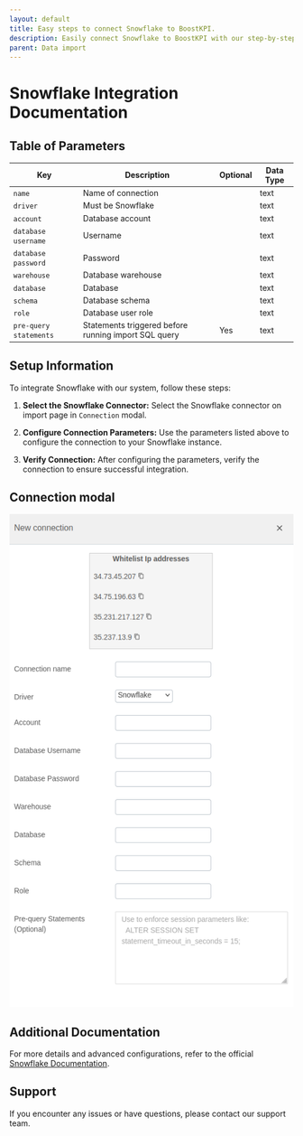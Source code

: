 ```yaml
---
layout: default
title: Easy steps to connect Snowflake to BoostKPI.
description: Easily connect Snowflake to BoostKPI with our step-by-step guide. Enable root-cause analysis and granular alerts on KPI changes.
parent: Data import
---
```


# Snowflake Integration Documentation

## Table of Parameters

| Key                    | Description                                          | Optional | Data Type |
|------------------------|------------------------------------------------------|----------|-----------|
| `name`                 | Name of connection                                   |          | text      |
| `driver`               | Must be Snowflake                                    |          | text      |
| `account`              | Database account                                     |          | text      |
| `database username`    | Username                                             |          | text      |
| `database password`    | Password                                             |          | text      |
| `warehouse`            | Database warehouse                                   |          | text      |
| `database`             | Database                                             |          | text      |
| `schema`               | Database schema                                      |          | text      |
| `role`                 | Database user role                                   |          | text      |
| `pre-query statements` | Statements triggered before running import SQL query | Yes      | text      |

## Setup Information

To integrate Snowflake with our system, follow these steps:

1. **Select the Snowflake Connector:** Select the Snowflake connector on import page in `Connection`
   modal.

2. **Configure Connection Parameters:** Use the parameters listed above to configure the connection
   to your Snowflake instance.

3. **Verify Connection:** After configuring the parameters, verify the connection to ensure
   successful integration.

## Connection modal

![Snowflake Integration](../../../images/integration/snowflake-integration.png)

## Additional Documentation

For more details and advanced configurations, refer to the
official [Snowflake Documentation](https://docs.snowflake.com/).

## Support

If you encounter any issues or have questions, please contact our support team.
